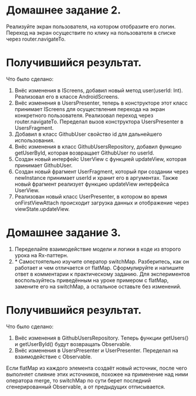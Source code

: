 # Домашнее задание 2.
Реализуйте экран пользователя, на котором отобразите его логин. Переход на экран осуществите по клику на пользователя в списке через router.navigateTo.

# Получившийся результат.

Что было сделано:
1. Внёс изменения в IScreens, добавил новый метод user(userId: Int). Реализовал его в классе AndroidScreens.
2. Внёс изменения в UsersPresenter, теперь в конструкторе этот класс принимает IScreens для осуществления перехода на экран конкретного пользователя. Реализовал переход через router.navigateTo. Переделал вызов конструктора UsersPresenter в UsersFragment.
3. Добавил в класс GithubUser свойство id для дальнейшего использования.
4. Внёс изменения в класс GithubUsersRepository, добавил функцию getUserById, которая возвращает GithubUser по userId.
5. Создан новый интерфейс UserView с функцией updateView, которая принимает GithubUser.
6. Создан новый фрагмент UserFragment, который при создании через newInstance принимает userId и хранит его в аргументах. Также новый фрагмент реализует функцию updateView интерфейса UserView.
7. Реализован новый класс UserPresenter, в котором во время onFirstViewAttach происходит загрузка данных и отображение через viewState.updateView.

# Домашнее задание 3.
1. Переделайте взаимодействие модели и логики в коде из второго урока на Rx-паттерн.
2. \* Самостоятельно изучите оператор switchMap. Разберитесь, как он работает и чем отличается от flatMap. Сформулируйте и напишите ответ в комментарии к практическому заданию. Для экспериментов воспользуйтесь приведённым на уроке примером с flatMap, замените его на switchMap, а остальное оставьте без изменений.

# Получившийся результат.

Что было сделано:
1. Внёс изменения в GithubUsersRepository. Теперь функции getUsers() и getUserById() будут возвращать Observable.
2. Внёс изменения в UsersPresenter и UserPresenter. Переделал на взаимодействие с Observable.

Если flatMap из каждого элемента создаёт новый источник, после чего выполняет слияние этих источников, похожее на применение над ними оператора merge, то  switchMap по сути берет последний сгенерированный Observable, а от предыдущих отписывается.